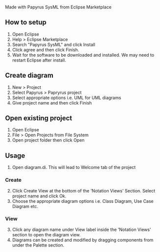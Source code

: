 Made with Papyrus SysML from Eclipse Marketplace

## How to setup ##
1. Open Eclipse
2. Help > Eclipse Marketplace
3. Search "Papyrus SysML" and click Install
4. Click agree and then click Finish.
5. Wait for the software to be downloaded and installed. We may need to restart Eclipse after install.

## Create diagram ##
1. New > Project
2. Select Papyrus > Papryrus project
3. Select appropriate options i.e. UML for UML diagrams
4. Give project name and then click Finish

## Open existing project ##
1. Open Eclipse
2. File > Open Projects from File System
3. Open project folder then click Open

## Usage ##
1. Open diagram.di. This will lead to Welcome tab of the project
### Create ###
2. Click Create View at the bottom of the 'Notation Views' Section. Select project name and click Ok.
3. Choose the appropriate diagram options i.e. Class Diagram, Use Case Diagram etc.
### View ###
3. Click any diagram name under View label inside the 'Notation Views' section to open the diagram view.
4. Diagrams can be created and modified by dragging components from under the Palette section.
